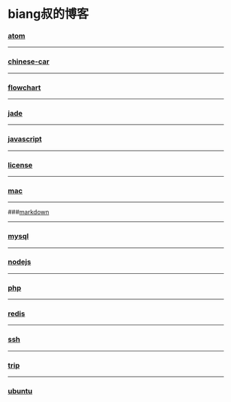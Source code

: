 biang叔的博客
===========

### [atom](atom/index)

---

### [chinese-car](chinese-car/index)

---

### [flowchart](flowchart/index)

---

### [jade](jade/index)

---

### [javascript](javascript/index)

---

### [license](license/index)

---

### [mac](mac/index)

---

###[markdown](markdown/simple)

---

### [mysql](mysql/index)

---

### [nodejs](nodejs/index)

---

### [php](php/index)

---

### [redis](redis/index)

---

### [ssh](ssh/index)

---

### [trip](trip/index)

---

### [ubuntu](ubuntu/index)
